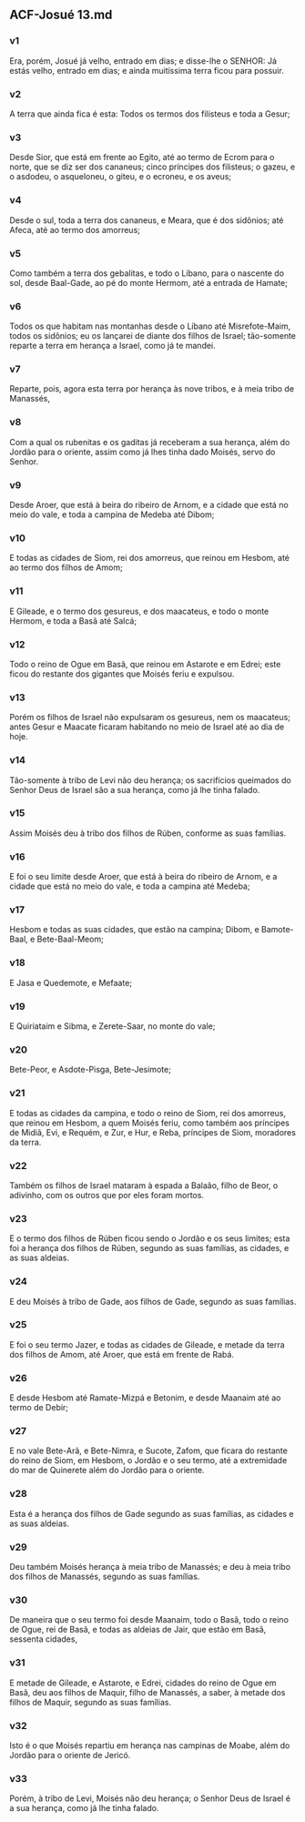 ## ACF-Josué 13.md
### v1
 Era, porém, Josué já velho, entrado em dias; e disse-lhe o SENHOR: Já estás velho, entrado em dias; e ainda muitíssima terra ficou para possuir.
### v2
 A terra que ainda fica é esta: Todos os termos dos filisteus e toda a Gesur;
### v3
 Desde Sior, que está em frente ao Egito, até ao termo de Ecrom para o norte, que se diz ser dos cananeus; cinco príncipes dos filisteus; o gazeu, e o asdodeu, o asqueloneu, o giteu, e o ecroneu, e os aveus;
### v4
 Desde o sul, toda a terra dos cananeus, e Meara, que é dos sidônios; até Afeca, até ao termo dos amorreus;
### v5
 Como também a terra dos gebalitas, e todo o Líbano, para o nascente do sol, desde Baal-Gade, ao pé do monte Hermom, até a entrada de Hamate;
### v6
 Todos os que habitam nas montanhas desde o Líbano até Misrefote-Maim, todos os sidônios; eu os lançarei de diante dos filhos de Israel; tão-somente reparte a terra em herança a Israel, como já te mandei.
### v7
 Reparte, pois, agora esta terra por herança às nove tribos, e à meia tribo de Manassés,
### v8
 Com a qual os rubenitas e os gaditas já receberam a sua herança, além do Jordão para o oriente, assim como já lhes tinha dado Moisés, servo do Senhor.
### v9
 Desde Aroer, que está à beira do ribeiro de Arnom, e a cidade que está no meio do vale, e toda a campina de Medeba até Dibom;
### v10
 E todas as cidades de Siom, rei dos amorreus, que reinou em Hesbom, até ao termo dos filhos de Amom;
### v11
 E Gileade, e o termo dos gesureus, e dos maacateus, e todo o monte Hermom, e toda a Basã até Salcá;
### v12
 Todo o reino de Ogue em Basã, que reinou em Astarote e em Edrei; este ficou do restante dos gigantes que Moisés feriu e expulsou.
### v13
 Porém os filhos de Israel não expulsaram os gesureus, nem os maacateus; antes Gesur e Maacate ficaram habitando no meio de Israel até ao dia de hoje.
### v14
 Tão-somente à tribo de Levi não deu herança; os sacrifícios queimados do Senhor Deus de Israel são a sua herança, como já lhe tinha falado.
### v15
 Assim Moisés deu à tribo dos filhos de Rúben, conforme as suas famílias.
### v16
 E foi o seu limite desde Aroer, que está à beira do ribeiro de Arnom, e a cidade que está no meio do vale, e toda a campina até Medeba;
### v17
 Hesbom e todas as suas cidades, que estão na campina; Dibom, e Bamote-Baal, e Bete-Baal-Meom;
### v18
 E Jasa e Quedemote, e Mefaate;
### v19
 E Quiriataim e Sibma, e Zerete-Saar, no monte do vale;
### v20
 Bete-Peor, e Asdote-Pisga, Bete-Jesimote;
### v21
 E todas as cidades da campina, e todo o reino de Siom, rei dos amorreus, que reinou em Hesbom, a quem Moisés feriu, como também aos príncipes de Midiã, Evi, e Requém, e Zur, e Hur, e Reba, príncipes de Siom, moradores da terra.
### v22
 Também os filhos de Israel mataram à espada a Balaão, filho de Beor, o adivinho, com os outros que por eles foram mortos.
### v23
 E o termo dos filhos de Rúben ficou sendo o Jordão e os seus limites; esta foi a herança dos filhos de Rúben, segundo as suas famílias, as cidades, e as suas aldeias.
### v24
 E deu Moisés à tribo de Gade, aos filhos de Gade, segundo as suas famílias.
### v25
 E foi o seu termo Jazer, e todas as cidades de Gileade, e metade da terra dos filhos de Amom, até Aroer, que está em frente de Rabá.
### v26
 E desde Hesbom até Ramate-Mizpá e Betonim, e desde Maanaim até ao termo de Debir;
### v27
 E no vale Bete-Arã, e Bete-Nimra, e Sucote, Zafom, que ficara do restante do reino de Siom, em Hesbom, o Jordão e o seu termo, até a extremidade do mar de Quinerete além do Jordão para o oriente.
### v28
 Esta é a herança dos filhos de Gade segundo as suas famílias, as cidades e as suas aldeias.
### v29
 Deu também Moisés herança à meia tribo de Manassés; e deu à meia tribo dos filhos de Manassés, segundo as suas famílias.
### v30
 De maneira que o seu termo foi desde Maanaim, todo o Basã, todo o reino de Ogue, rei de Basã, e todas as aldeias de Jair, que estão em Basã, sessenta cidades,
### v31
 E metade de Gileade, e Astarote, e Edrei, cidades do reino de Ogue em Basã, deu aos filhos de Maquir, filho de Manassés, a saber, à metade dos filhos de Maquir, segundo as suas famílias.
### v32
 Isto é o que Moisés repartiu em herança nas campinas de Moabe, além do Jordão para o oriente de Jericó.
### v33
 Porém, à tribo de Levi, Moisés não deu herança; o Senhor Deus de Israel é a sua herança, como já lhe tinha falado.
